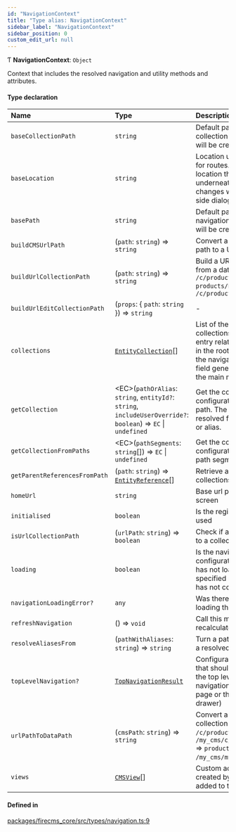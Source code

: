 ```yaml
---
id: "NavigationContext"
title: "Type alias: NavigationContext"
sidebar_label: "NavigationContext"
sidebar_position: 0
custom_edit_url: null
---
```


Ƭ **NavigationContext**: `Object`

Context that includes the resolved navigation and utility methods and
attributes.

#### Type declaration

| Name | Type | Description |
| :------ | :------ | :------ |
| `baseCollectionPath` | `string` | Default path under the collection routes of the CMS will be created |
| `baseLocation` | `string` | Location used as the base for routes. This is the location that will be used underneath, when the url changes while opening a side dialog |
| `basePath` | `string` | Default path under the navigation routes of the CMS will be created |
| `buildCMSUrlPath` | (`path`: `string`) => `string` | Convert a collection or entity path to a URL path |
| `buildUrlCollectionPath` | (`path`: `string`) => `string` | Build a URL collection path from a data path `products` => `/c/products` `products/B34SAP8Z` => `/c/products/B34SAP8Z` |
| `buildUrlEditCollectionPath` | (`props`: \{ `path`: `string`  }) => `string` | - |
| `collections` | [`EntityCollection`](../interfaces/EntityCollection.md)[] | List of the mapped collections in the CMS. Each entry relates to a collection in the root database. Each of the navigation entries in this field generates an entry in the main menu. |
| `getCollection` | \<EC\>(`pathOrAlias`: `string`, `entityId?`: `string`, `includeUserOverride?`: `boolean`) => `EC` \| `undefined` | Get the collection configuration for a given path. The collection is resolved from the given path or alias. |
| `getCollectionFromPaths` | \<EC\>(`pathSegments`: `string`[]) => `EC` \| `undefined` | Get the collection configuration from its parent path segments. |
| `getParentReferencesFromPath` | (`path`: `string`) => [`EntityReference`](../classes/EntityReference.md)[] | Retrieve all the related parent collections for a given path |
| `homeUrl` | `string` | Base url path for the home screen |
| `initialised` | `boolean` | Is the registry ready to be used |
| `isUrlCollectionPath` | (`urlPath`: `string`) => `boolean` | Check if a url path belongs to a collection |
| `loading` | `boolean` | Is the navigation loading (the configuration persistence has not loaded yet, or a specified navigation builder has not completed) |
| `navigationLoadingError?` | `any` | Was there an error while loading the navigation data |
| `refreshNavigation` | () => `void` | Call this method to recalculate the navigation |
| `resolveAliasesFrom` | (`pathWithAliases`: `string`) => `string` | Turn a path with aliases into a resolved path |
| `topLevelNavigation?` | [`TopNavigationResult`](TopNavigationResult.md) | Configuration for the views that should be displayed at the top level of the navigation (e.g. in the home page or the navigation drawer) |
| `urlPathToDataPath` | (`cmsPath`: `string`) => `string` | Convert a URL path to a collection or entity path `/c/products` => `products` `/my_cms/c/products/B34SAP8Z` => `products/B34SAP8Z` `/my_cms/my_view` => `my_view` |
| `views` | [`CMSView`](../interfaces/CMSView.md)[] | Custom additional views created by the developer, added to the main navigation |

#### Defined in

[packages/firecms_core/src/types/navigation.ts:9](https://github.com/FireCMSco/firecms/blob/d45f3739/packages/firecms_core/src/types/navigation.ts#L9)
